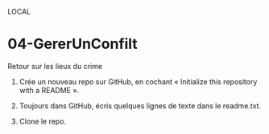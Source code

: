 
LOCAL

# 04-GererUnConfilt
Retour sur les lieux du crime

1. Crée un nouveau repo sur GitHub, en cochant « Initialize this repository with a README ».

2. Toujours dans GitHub, écris quelques lignes de texte dans le readme.txt.

3. Clone le repo.
